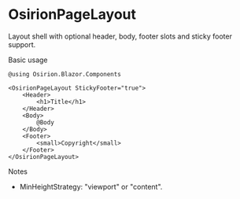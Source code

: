 # OsirionPageLayout

Layout shell with optional header, body, footer slots and sticky footer support.

Basic usage

```razor
@using Osirion.Blazor.Components

<OsirionPageLayout StickyFooter="true">
    <Header>
        <h1>Title</h1>
    </Header>
    <Body>
        @Body
    </Body>
    <Footer>
        <small>Copyright</small>
    </Footer>
</OsirionPageLayout>
```

Notes

- MinHeightStrategy: "viewport" or "content".
